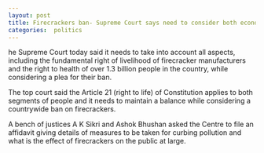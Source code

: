 ```yaml
---
layout: post
title: Firecrackers ban- Supreme Court says need to consider both economic and health aspects of people
categories:  politics
---
```


he Supreme Court today said it needs to take into account all aspects, including the fundamental right of livelihood of firecracker manufacturers and the right to health of over 1.3 billion people in the country, while considering a plea for their ban.

The top court said the Article 21 (right to life) of Constitution applies to both segments of people and it needs to maintain a balance while considering a countrywide ban on firecrackers.

A bench of justices A K Sikri and Ashok Bhushan asked the Centre to file an affidavit giving details of measures to be taken for curbing pollution and what is the effect of firecrackers on the public at large. 